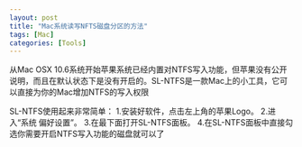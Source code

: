 ```yaml
---
layout: post
title: "Mac系统读写NFTS磁盘分区的方法"
tags: [Mac]
categories: [Tools]
---
```


从Mac OSX 10.6系统开始苹果系统已经内置对NTFS写入功能，但苹果没有公开说明，而且在默认状态下是没有开启的。SL-NTFS是一款Mac上的小工具，它可以直接为你的Mac增加NTFS的写入权限

SL-NTFS使用起来非常简单：
1.安装好软件，点击左上角的苹果Logo。
2.进入“系统 偏好设置”。
3.在最下面打开SL-NTFS面板。
4.在SL-NTFS面板中直接勾选你需要开启NTFS写入功能的磁盘就可以了




